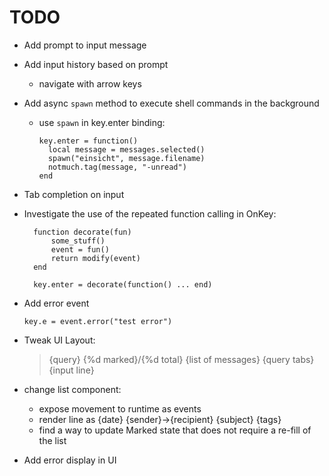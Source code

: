 # TODO

- Add prompt to input message

- Add input history based on prompt
  - navigate with arrow keys

- Add async `spawn` method to execute shell commands in the background
  - use `spawn` in key.enter binding:

        key.enter = function()
          local message = messages.selected()
          spawn("einsicht", message.filename)
          notmuch.tag(message, "-unread")
        end

- Tab completion on input

- Investigate the use of the repeated function calling in OnKey:

        function decorate(fun)
            some_stuff()
            event = fun()
            return modify(event)
        end

        key.enter = decorate(function() ... end)

- Add error event

      key.e = event.error("test error")

- Tweak UI Layout:
  > {query} {%d marked}/{%d total}
  > {list of messages}
  > {query tabs}
  > {input line}

- change list component:
  - expose movement to runtime as events
  - render line as {date} {sender}→{recipient} {subject} {tags}
  - find a way to update Marked state that does not require a re-fill of the list

- Add error display in UI
